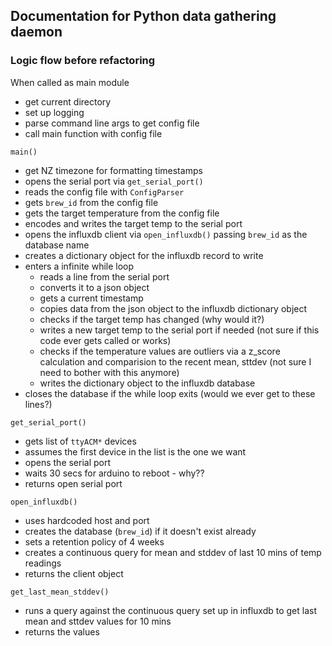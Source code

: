 ## Documentation for Python data gathering daemon ##

### Logic flow before refactoring ###

When called as main module

* get current directory
* set up logging
* parse command line args to get config file
* call main function with config file

``main()``

* get NZ timezone for formatting timestamps
* opens the serial port via ``get_serial_port()``
* reads the config file with ``ConfigParser``
* gets ``brew_id`` from the config file
* gets the target temperature from the config file
* encodes and writes the target temp to the serial port
* opens the influxdb client via ``open_influxdb()`` passing ``brew_id`` as the database name
* creates a dictionary object for the influxdb record to write
* enters a infinite while loop
    * reads a line from the serial port
    * converts it to a json object
    * gets a current timestamp
    * copies data from the json object to the influxdb dictionary object
    * checks if the target temp has changed (why would it?)
    * writes a new target temp to the serial port if needed (not sure if this code ever gets called or works)
    * checks if the temperature values are outliers via a z_score calculation and comparision to the recent mean,
      sttdev (not sure I need to bother with this anymore)
    * writes the dictionary object to the influxdb database
* closes the database if the while loop exits (would we ever get to these lines?)

``get_serial_port()``

* gets list of ``ttyACM*`` devices
* assumes the first device in the list is the one we want
* opens the serial port
* waits 30 secs for arduino to reboot - why??
* returns open serial port

``open_influxdb()``

* uses hardcoded host and port
* creates the database (``brew_id``) if it doesn't exist already
* sets a retention policy of 4 weeks
* creates a continuous query for mean and stddev of last 10 mins of temp readings
* returns the client object

``get_last_mean_stddev()``

* runs a query against the continuous query set up in influxdb to get last mean and sttdev values for 10 mins
* returns the values 
